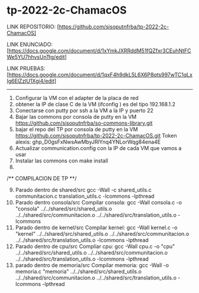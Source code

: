 # tp-2022-2c-ChamacOS

LINK REPOSITORIO:
[https://github.com/sisoputnfrba/tp-2022-2c-ChamacOS] 

LINK ENUNCIADO:
[https://docs.google.com/document/d/1xYmkJXRRddM51fQZfxr3CEuhNtFCWe5YU7hhvsUnTtg/edit]

LINK PRUEBAS:
[https://docs.google.com/document/d/1qxF4h9dkL5L6X6P8qts997wTC1qLxIg6ElZzlU1Xgi4/edit]

---
1. Configurar la VM con el adapter de la placa de red
2. obtener la IP de clase C de la VM (ifconfig ) es del tipo 192.168.1.2
3. Conectarse con putty por ssh a la VM a la IP y puerto 22
4. Bajar las commons por consola de putty en la VM https://github.com/sisoputnfrba/so-commons-library.git
5. bajar el repo del TP por consola de putty en la VM https://github.com/sisoputnfrba/tp-2022-2c-ChamacOS.git
   Token alexis: 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
6. Actualizar communication.config con la IP de cada VM que vamos a usar
7. Instalar las commons con make install 
8. 
/** COMPILACION DE TP **/

9. Parado dentro de shared/src gcc -Wall -c shared_utils.c communitacion.c translation_utils.c -lcommons -lpthread
9. Parado dentro consola/src Compilar consola: gcc -Wall consola.c -o "consola" ../../shared/src/shared_utils.o ../../shared/src/communitacion.o ../../shared/src/translation_utils.o -lcommons
10. Parado dentro de kernel/src Compilar kernel: gcc -Wall kernel.c -o "kernel" ../../shared/src/shared_utils.o ../../shared/src/communitacion.o ../../shared/src/translation_utils.o -lcommons -lpthread
11. Parado dentro de cpu/src Compliar cpu: gcc -Wall cpu.c -o "cpu" ../../shared/src/shared_utils.o ../../shared/src/communitacion.o ../../shared/src/translation_utils.o -lcommons -lpthread
12. parado dentro de memoria/src Compilar memoria: gcc -Wall -o memoria.c  "memoria" ../../shared/src/shared_utils.o ../../shared/src/communitacion.o ../../shared/src/translation_utils.o -lcommons -lpthread



